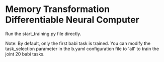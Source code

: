 # Memory Transformation Differentiable Neural Computer

Run the start_training.py file directly.

Note: 
By default, only the first babi task is trained. You can modify the task_selection parameter in the b.yaml configuration file to 'all' to train the joint 20 babi tasks.
